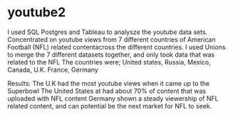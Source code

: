 # youtube2

I used SQL Postgres and Tableau to analysze the youtube data sets. 
Concentrated on youtube views from 7 different countries of American Football (NFL) related contentacross the different countries.
I used Unions to merge the 7 different datasets together, and only took data that was related to the NFL
The countries were;
United states,
Russia,
Mexico,
Canada,
U.K.
France,
Germany

Results:
The U.K had the most youtube views when it came up to the Superbowl
The United States at had about 70% of content that was uploaded with NFL content
Germany shown a steady viewership of NFL related content, and can potential be the next market for NFL to seek.
